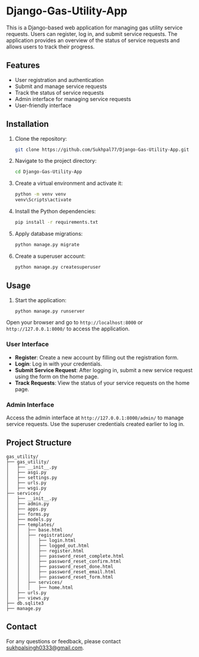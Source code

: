 # Django-Gas-Utility-App

This is a Django-based web application for managing gas utility service requests. Users can register, log in, and submit service requests. The application provides an overview of the status of service requests and allows users to track their progress.

## Features

- User registration and authentication
- Submit and manage service requests
- Track the status of service requests
- Admin interface for managing service requests
- User-friendly interface

## Installation

1. Clone the repository:
    ```bash
    git clone https://github.com/Sukhpal77/Django-Gas-Utility-App.git
    ```
2. Navigate to the project directory:
    ```bash
    cd Django-Gas-Utility-App
    ```
3. Create a virtual environment and activate it:
    ```bash
    python -m venv venv
    venv\Scripts\activate
    ```
4. Install the Python dependencies:
    ```bash
    pip install -r requirements.txt
    ```
5. Apply database migrations:
    ```bash
    python manage.py migrate
    ```
7. Create a superuser account:
    ```bash
    python manage.py createsuperuser
    ```

## Usage

1. Start the application:
    ```bash
    python manage.py runserver
    ```

Open your browser and go to `http://localhost:8000` or `http://127.0.0.1:8000/` to access the application.

### User Interface

- **Register**: Create a new account by filling out the registration form.
- **Login**: Log in with your credentials.
- **Submit Service Request**: After logging in, submit a new service request using the form on the home page.
- **Track Requests**: View the status of your service requests on the home page.

### Admin Interface

Access the admin interface at `http://127.0.0.1:8000/admin/` to manage service requests. Use the superuser credentials created earlier to log in.

## Project Structure

```
gas_utility/
├── gas_utility/
│   ├── __init__.py
│   ├── asgi.py
│   ├── settings.py
│   ├── urls.py
│   ├── wsgi.py
├── services/
│   ├── __init__.py
│   ├── admin.py
│   ├── apps.py
│   ├── forms.py
│   ├── models.py
│   ├── templates/
│   │   ├── base.html
│   │   ├── registration/
│   │   │   ├── login.html
│   │   │   ├── logged_out.html
│   │   │   ├── register.html
│   │   │   ├── password_reset_complete.html
│   │   │   ├── password_reset_confirm.html
│   │   │   ├── password_reset_done.html
│   │   │   ├── password_reset_email.html
│   │   │   ├── password_reset_form.html
│   │   ├── services/
│   │   │   ├── home.html
│   ├── urls.py
│   ├── views.py
├── db.sqlite3
├── manage.py
```

## Contact

For any questions or feedback, please contact [sukhpalsingh0333@gmail.com](mailto:sukhpalsingh0333@gmail.com).
